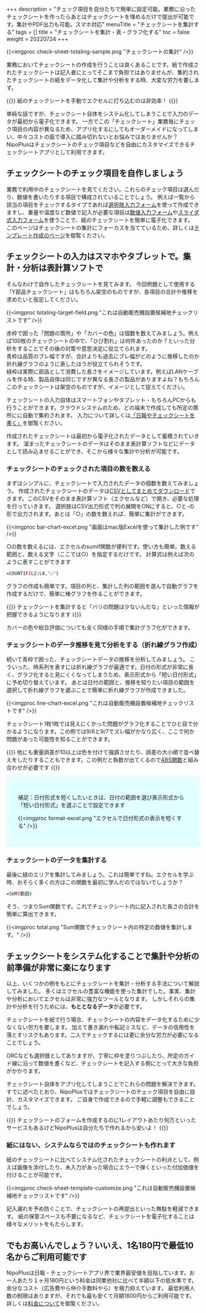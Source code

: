 +++
description = "チェック項目を自分たちで簡単に設定可能。業務に沿ったチェックシートを作ったらあとはチェックシートを埋めるだけで提出が可能です。集計やPDF出力も可能。スマホ対応"
menuTitle = "チェックシートを集計する"
tags = []
title = "チェックシートを集計・表・グラフ化する"
toc = false
weight = 20220724
+++

{{<imgproc check-sheet-totaling-sample.png "チェックシートの集計" />}}

業務においてチェックシートの作成を行うことは良くあることです。紙で作成されたチェックシートは記入者にとってそこまで負担ではありませんが、集約されたチェックシートの紙をデータ化して集計や分析をする時、大変な労力を要します。

{{<alice pos="right" icon="here">}}
紙のチェックシートを手動でエクセルに打ち込むのは非効率！
{{</alice>}}

単純な話ですが、チェックシート自体をシステム化してしまうことで入力のデータが最初から電子化できます。
一方でこの「チェックシート」業務毎にチェック項目の内容が異なるため、アプリ化するにしてもオーダーメイドになってしまい、中々コストの面で導入に踏み切れないとお悩みではありませんか？
NipoPlusはチェックシートのチェック項目などを自由にカスタマイズできるチェックシートアプリとして利用できます。

## チェックシートのチェック項目を自作しましょう

業務で利用中のチェックシートを見てください。これらのチェック項目は選んだり、数値を書いたりする項目で構成されていることでしょう。
例えば一覧から該当の項目をチェックするタイプであれば[選択肢入力フォーム](/org/groupsetting/template/select/)を使って作成できますし、重量や温度など数値で記入が必要な項目は[数値入力フォーム](/org/groupsetting/template/math/)や[スライダ式入力フォーム](/org/groupsetting/template/step/)を使うことで、紙のチェックシートを簡単に電子化できます。
このページはチェックシートの集計にフォーカスを当てているため、詳しくは[テンプレート作成のページ](/org/groupsetting/template/make/)を御覧ください。

## チェックシートの入力はスマホやタブレットで。集計・分析は表計算ソフトで

そんなわけで自作したチェックシートを見てみます。
今回例題として使用する「Y部品チェックシート」はもちろん架空のものですが、各項目の合計や推移を求めたいと仮定してください。

{{<imgproc totaling-target-field.png "これは自動販売機設置候補地チェックリストです" />}}

赤枠で囲った「問題の箇所」や「カバーの色」は個数を数えてみましょう。例えば100枚のチェックシートの中で、「ひび割れ」は何件あったのか？といった分析をすることでその後の対策や意思決定に役立てられます。  
青枠は品質のブレ幅ですが、合計よりも過去にブレ幅がどのように推移したのか折れ線グラフのように表したほうが役立てられそうです。  
緑枠は実際に部品として消費した長さをイメージしています。例えばLANケーブルを作る時、製品自体は同じですが異なる長さの製品がありますよね？もちろんこのチェックシートは架空のものですが、イメージとして捉えてください。

チェックシートの入力自体はスマートフォンやタブレット・もちろんPCからも行うことができます。クラウドシステムのため、どの端末で作成しても所定の箇所にに自動で集約されます。
入力について詳しくは[「日報やチェックシートを書く」](/report/write/)を御覧ください。

作成されたチェックシートは最初から電子化されたデータとして蓄積されていきます。
溜まったチェックシートのデータはそのまま表計算ソフトなどにデータとして読み込ませることができ、そこから様々な集計や分析が可能です。

### チェックシートのチェックされた項目の数を数える

まずはシンプルに、チェックシートで入力されたデータの個数を数えてみましょう。
作成されたチェックシートのデータは[CSVとしてまとめてダウンロード](/report/analytics/csv/)できます。このCSVをそのまま表計算ソフト（エクセルなど）で開き、必要な処理を行っていきます。
選択肢はCSV出力形式で列の展開をONにすると、○と-の形で出力されます。あとは「○」の数を数えれば、簡単に集計ができます。

{{<imgproc bar-chart-excel.png "画面はmac版Excelを使って集計した例です" />}}

○の数を数えるには、エクセルのsumif関数が便利です。使い方も簡単。数える範囲と、数える文字（ここでは○）を指定するだけです。
計算式は例えば次のように表すことができます

```sh
=COUNTIF(L2:L8,"○")
```

グラフの作成も簡単です。項目の列と、集計した列の範囲を選んで自動グラフを作成するだけで、簡単に棒グラフを作ることができます。

{{<alice pos="right" icon="guide">}}
チェックシートを集計すると「バリの問題は少ないんだな」といった情報が把握できるようになります
{{</alice>}}

カバーの色や総合評価についても全く同様の手順で集計グラフ化ができます。

### チェックシートのデータ推移を見て分析をする（折れ線グラフ作成）

続いて青枠で囲った、チェックシートデータの推移を分析してみましょう。
こういった、時系列を表すには折れ線グラフが最適です。日付の形式が非常に長く、グラフ化すると見にくくなってしまうため、表示形式から「短い日付形式」に予め切り替えています。
あとは日付の範囲と、推移を知りたい項目の範囲を選択して折れ線グラフを選ぶことで簡単に折れ線グラフが作成できました。

{{<imgproc line-chart-excel.png "これは自動販売機設置候補地チェックリストです" />}}

チェックシート1枚1枚では見えにくかった問題がグラフ化することでひと目で分かるようになります。この例では9/6と9/7でズレ幅がかなり広く、ここで何か問題があった可能性を知ることができます。

{{<alice pos="right" icon="ok">}}
他にも重量誤差が10以上は色を付けて強調させたり、誤差の大小順で並べ替えをしたりすることもできます。この例だと負数が出てくるので[ABS関数](https://support.microsoft.com/ja-jp/office/abs-%E9%96%A2%E6%95%B0-3420200f-5628-4e8c-99da-c99d7c87713c)と組み合わせが必要です
{{</alice>}}

<div style="background:lightcyan;padding:30px">

補足：日付形式を短くしたいときは、日付の範囲を選び表示形式から「短い日付形式」を選ぶことで設定できます

{{<imgproc format-excel.png "エクセルで日付形式の表示を短くする" />}}

</div>

### チェックシートのデータを集計する

最後に緑のエリアを集計してみましょう。これは簡単ですね。エクセルを学ぶ時、おそらく多くの方はこの関数を最初に学んだのではないでしょうか？

```sh
=SUM(範囲)
```

そう、つまりSum関数です。これでチェックシート内に記入された長さの合計を簡単に算出できます。

{{<imgproc total.png "Sum関数でチェックシート内の特定の数値を集計します。" />}}

## チェックシートをシステム化することで集計や分析の前準備が非常に楽になります

以上、いくつかの例をもとにチェックシートを集計・分析する手法について解説してみました。
多くはエクセルの豊富な機能を使った集計でした。事実、集計や分析においてエクセルは非常に強力なツールとなります。
しかしそれらの集計や分析を行うためには、**もととなるデータ**が必要です。

チェックシートを紙で行う場合、チェックシートの内容をデータ化するために少なくない労力を要します。
加えて書き漏れや転記ミスなど、データの信用性を落とすリスクもあります。二人でチェックするには更に余分な労力が必要になることでしょう。

ORCなども選択肢としてありますが、丁寧に枠を塗りつぶしたり、所定のガイド線に沿って数値を書くなど、チェックシートを記入する側にとって大きな負担がかかります。

チェックシート自体をアプリ化してしまうことでこれらの問題を解決できます。すでに述べたとおり、NipoPlusではチェックシートのチェック項目を自由に設計、カスタマイズできます。
ご自身で作成できるので手軽に調整もできることでしょう。

{{<alice pos="right" icon="ok">}}
チェックシートのフォームを作成するのに1レイアウトあたり何万といったサービスもあるけどNipoPlusは自分たちで作れるから安いよ！
{{</alice>}}

### 紙にはない、システムならではのチェックシートも作れます

紙のチェックシートに比べてシステム化されたチェックシートの利点として、例えば画像を添付したり、未入力があった場合にエラーで弾くといった付加価値を付けることが可能です。

{{<imgproc check-sheet-template-customize.png "これは自動販売機設置候補地チェックリストです" />}}

記入漏れを予め防ぐことで、チェックシートの再提出といった無駄を軽減できます。
紙の保管スペースも不要になるなど、チェックシートを電子化することは様々なメリットをもたらします。

## でもお高いんでしょう？いいえ、1名180円で最低10名からご利用可能です

NipoPlusは日報・チェックシートアプリ界で業界最安値を目指しています。お一人あたり１ヶ月180円という料金は同業他社に比べて半額以下の低水準です。
余分なコスト（広告費やら仲介手数料やら）を極力抑えています。
最低利用人数の制限はありますが、それでも最も安くて月額1800円からご利用可能です。詳しくは[料金について](/price/)を御覧ください。
